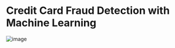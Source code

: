 # Credit Card Fraud Detection with Machine Learning

![image](https://github.com/Kritarth123-prince/Credit-Card-Fraud-Detection-with-Machine-Learning/assets/57205613/84e721d1-9b7c-458a-a09f-793b48a6f54b)
